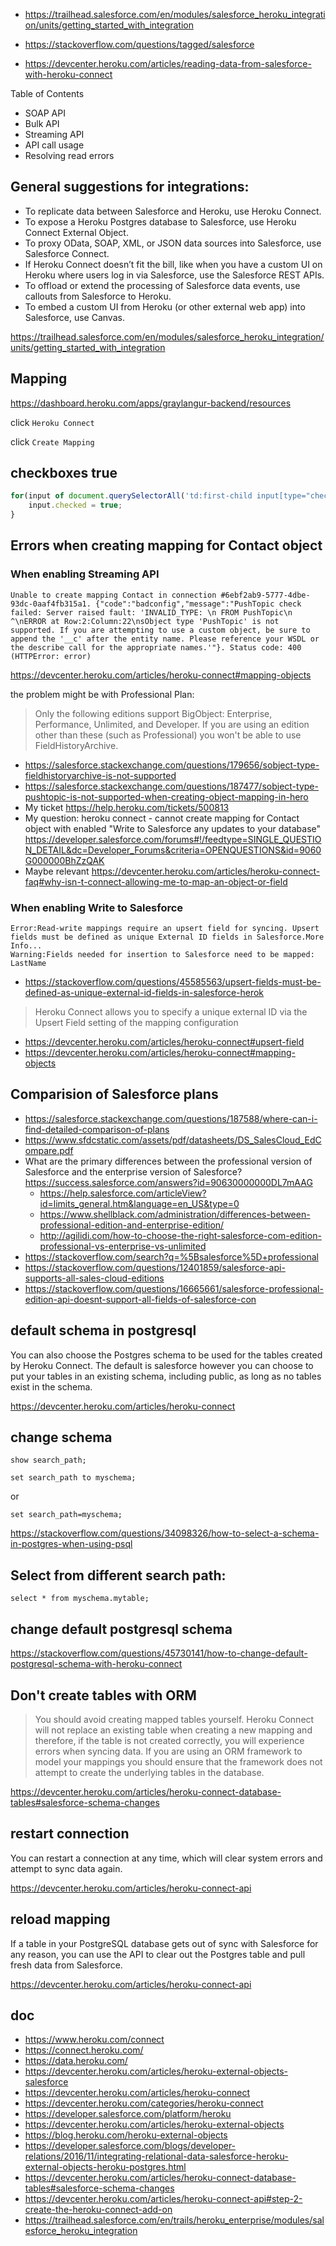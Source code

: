 - https://trailhead.salesforce.com/en/modules/salesforce_heroku_integration/units/getting_started_with_integration
- https://stackoverflow.com/questions/tagged/salesforce

- https://devcenter.heroku.com/articles/reading-data-from-salesforce-with-heroku-connect

Table of Contents

- SOAP API
- Bulk API
- Streaming API
- API call usage
- Resolving read errors

## General suggestions for integrations:

- To replicate data between Salesforce and Heroku, use Heroku Connect.
- To expose a Heroku Postgres database to Salesforce, use Heroku Connect External Object.
- To proxy OData, SOAP, XML, or JSON data sources into Salesforce, use Salesforce Connect.
- If Heroku Connect doesn’t fit the bill, like when you have a custom UI on Heroku where users log in via Salesforce, use the Salesforce REST APIs.
- To offload or extend the processing of Salesforce data events, use callouts from Salesforce to Heroku.
- To embed a custom UI from Heroku (or other external web app) into Salesforce, use Canvas.

https://trailhead.salesforce.com/en/modules/salesforce_heroku_integration/units/getting_started_with_integration

## Mapping

https://dashboard.heroku.com/apps/graylangur-backend/resources

click `Heroku Connect`

click `Create Mapping`

## checkboxes true

```javascript
for(input of document.querySelectorAll('td:first-child input[type="checkbox"]')) {
	input.checked = true;
}
```

## Errors when creating mapping for Contact object

### When enabling Streaming API

```
Unable to create mapping Contact in connection #6ebf2ab9-5777-4dbe-93dc-0aaf4fb315a1. {"code":"badconfig","message":"PushTopic check failed: Server raised fault: 'INVALID_TYPE: \n FROM PushTopic\n ^\nERROR at Row:2:Column:22\nsObject type 'PushTopic' is not supported. If you are attempting to use a custom object, be sure to append the '__c' after the entity name. Please reference your WSDL or the describe call for the appropriate names.'"}. Status code: 400 (HTTPError: error)
```

https://devcenter.heroku.com/articles/heroku-connect#mapping-objects

the problem might be with Professional Plan:

>Only the following editions support BigObject: Enterprise, Performance, Unlimited, and Developer. If you are using an edition other than these (such as Professional) you won't be able to use FieldHistoryArchive.

- https://salesforce.stackexchange.com/questions/179656/sobject-type-fieldhistoryarchive-is-not-supported
- https://salesforce.stackexchange.com/questions/187477/sobject-type-pushtopic-is-not-supported-when-creating-object-mapping-in-hero
- My ticket https://help.heroku.com/tickets/500813
- My question: heroku connect - cannot create mapping for Contact object with enabled "Write to Salesforce any updates to your database" https://developer.salesforce.com/forums#!/feedtype=SINGLE_QUESTION_DETAIL&dc=Developer_Forums&criteria=OPENQUESTIONS&id=9060G000000BhZzQAK
- Maybe relevant https://devcenter.heroku.com/articles/heroku-connect-faq#why-isn-t-connect-allowing-me-to-map-an-object-or-field


### When enabling Write to Salesforce

```
Error:Read-write mappings require an upsert field for syncing. Upsert fields must be defined as unique External ID fields in Salesforce.More Info...
Warning:Fields needed for insertion to Salesforce need to be mapped: LastName
```

- https://stackoverflow.com/questions/45585563/upsert-fields-must-be-defined-as-unique-external-id-fields-in-salesforce-herok


>Heroku Connect allows you to specify a unique external ID via the Upsert Field setting of the mapping configuration

- https://devcenter.heroku.com/articles/heroku-connect#upsert-field
- https://devcenter.heroku.com/articles/heroku-connect#mapping-objects


## Comparision of Salesforce plans

- https://salesforce.stackexchange.com/questions/187588/where-can-i-find-detailed-comparison-of-plans
- https://www.sfdcstatic.com/assets/pdf/datasheets/DS_SalesCloud_EdCompare.pdf
- What are the primary differences between the professional version of Salesforce and the enterprise version of Salesforce? https://success.salesforce.com/answers?id=90630000000DL7mAAG
  - https://help.salesforce.com/articleView?id=limits_general.htm&language=en_US&type=0
  - https://www.shellblack.com/administration/differences-between-professional-edition-and-enterprise-edition/
  - http://agilidi.com/how-to-choose-the-right-salesforce-com-edition-professional-vs-enterprise-vs-unlimited
- https://stackoverflow.com/search?q=%5Bsalesforce%5D+professional
- https://stackoverflow.com/questions/12401859/salesforce-api-supports-all-sales-cloud-editions
- https://stackoverflow.com/questions/16665661/salesforce-professional-edition-api-doesnt-support-all-fields-of-salesforce-con

## default schema in postgresql

You can also choose the Postgres schema to be used for the tables created by Heroku Connect. The default is salesforce however you can choose to put your tables in an existing schema, including public, as long as no tables exist in the schema.

https://devcenter.heroku.com/articles/heroku-connect

## change schema

`show search_path;`

`set search_path to myschema;`

or

`set search_path=myschema;`

https://stackoverflow.com/questions/34098326/how-to-select-a-schema-in-postgres-when-using-psql

## Select from different search path:

`select * from myschema.mytable;`

## change default postgresql schema

https://stackoverflow.com/questions/45730141/how-to-change-default-postgresql-schema-with-heroku-connect

## Don't create tables with ORM

>You should avoid creating mapped tables yourself. Heroku Connect will not replace an existing table when creating a new mapping and therefore, if the table is not created correctly, you will experience errors when syncing data. If you are using an ORM framework to model your mappings you should ensure that the framework does not attempt to create the underlying tables in the database.

https://devcenter.heroku.com/articles/heroku-connect-database-tables#salesforce-schema-changes

## restart connection

You can restart a connection at any time, which will clear system errors and attempt to sync data again.

https://devcenter.heroku.com/articles/heroku-connect-api

## reload mapping

If a table in your PostgreSQL database gets out of sync with Salesforce for any reason, you can use the API to clear out the Postgres table and pull fresh data from Salesforce. 

https://devcenter.heroku.com/articles/heroku-connect-api

## doc

- https://www.heroku.com/connect
- https://connect.heroku.com/
- https://data.heroku.com/
- https://devcenter.heroku.com/articles/heroku-external-objects-salesforce
- https://devcenter.heroku.com/articles/heroku-connect
- https://devcenter.heroku.com/categories/heroku-connect
- https://developer.salesforce.com/platform/heroku
- https://devcenter.heroku.com/articles/heroku-external-objects
- https://blog.heroku.com/heroku-external-objects
- https://developer.salesforce.com/blogs/developer-relations/2016/11/integrating-relational-data-salesforce-heroku-external-objects-heroku-postgres.html
- https://devcenter.heroku.com/articles/heroku-connect-database-tables#salesforce-schema-changes
- https://devcenter.heroku.com/articles/heroku-connect-api#step-2-create-the-heroku-connect-add-on
- https://trailhead.salesforce.com/en/trails/heroku_enterprise/modules/salesforce_heroku_integration
